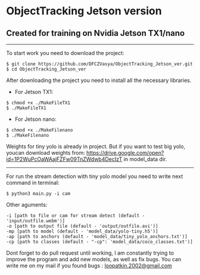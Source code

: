 # ObjectTracking Jetson version
## Created for training on Nvidia Jetson TX1/nano
_________________
To start work you need to download the project:
```
$ git clone https://github.com/DFCZVasya/ObjectTracking_Jetson_ver.git
$ cd ObjectTracking_Jetson_ver
```
After downloading the project you need to install all the necessary libraries. 
 - For Jetson TX1:
```
$ chmod +x ./MakeFileTX1
$ ./MakeFileTX1
```
 - For Jetson nano:
 ```
$ chmod +x ./MakeFilenano
$ ./MakeFilenano
```

Weights for tiny yolo is already in project. 
But if you want to test big yolo, youcan download weights from: https://drive.google.com/open?id=1P2WuPcOaWAajFZFw09TnZWdwb4DecIzT in model_data dir.
_____________________________
For run the stream detection with tiny yolo model you need to write next command in terminal:
```
$ python3 main.py -i cam
```

Other aguments:
```
-i [path to file or cam for stream detect (default - 'input/outfile.webm')]
-o [path to output file (default - 'output/outfile.avi')]
-mp [path to model (default - 'model_data/yolo-tiny.h5')]
-ap [path to anchors (default - 'model_data/tiny_yolo_anchors.txt')]
-cp [path to classes (default - "-cp": 'model_data/coco_classes.txt')]
```

Dont forget to do pull request until working, I am constantly trying to improve the program and add new models, as well as fix bugs.
You can write me on my mail if you found bugs : loopatkin.2002@gmail.com
